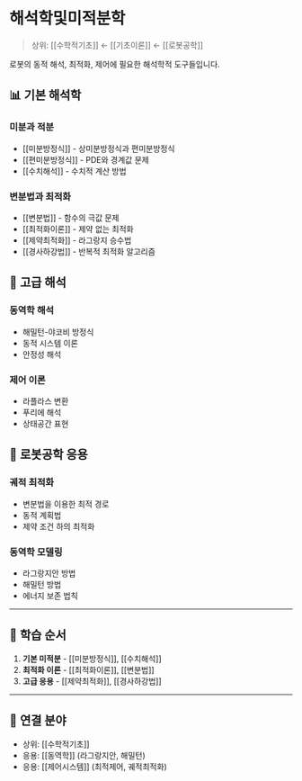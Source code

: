 # 해석학및미적분학

> 상위: [[수학적기초]] ← [[기초이론]] ← [[로봇공학]]

로봇의 동적 해석, 최적화, 제어에 필요한 해석학적 도구들입니다.

## 📊 기본 해석학

### 미분과 적분
- [[미분방정식]] - 상미분방정식과 편미분방정식
- [[편미분방정식]] - PDE와 경계값 문제
- [[수치해석]] - 수치적 계산 방법

### 변분법과 최적화
- [[변분법]] - 함수의 극값 문제
- [[최적화이론]] - 제약 없는 최적화
- [[제약최적화]] - 라그랑지 승수법
- [[경사하강법]] - 반복적 최적화 알고리즘

## 🎯 고급 해석

### 동역학 해석
- 해밀턴-야코비 방정식
- 동적 시스템 이론
- 안정성 해석

### 제어 이론
- 라플라스 변환
- 푸리에 해석
- 상태공간 표현

## 🔗 로봇공학 응용

### 궤적 최적화
- 변분법을 이용한 최적 경로
- 동적 계획법
- 제약 조건 하의 최적화

### 동역학 모델링
- 라그랑지안 방법
- 해밀턴 방법
- 에너지 보존 법칙

---

## 🎯 학습 순서

1. **기본 미적분** - [[미분방정식]], [[수치해석]]
2. **최적화 이론** - [[최적화이론]], [[변분법]]
3. **고급 응용** - [[제약최적화]], [[경사하강법]]

---

## 🔗 연결 분야
- 상위: [[수학적기초]]
- 응용: [[동역학]] (라그랑지안, 해밀턴)
- 응용: [[제어시스템]] (최적제어, 궤적최적화)